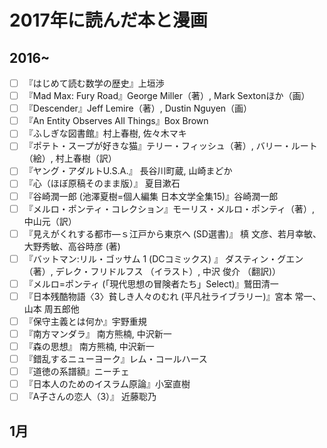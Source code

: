 # 2017年に読んだ本と漫画

## 2016~

- [ ] 『はじめて読む数学の歴史』上垣渉
- [ ] 『Mad Max: Fury Road』George Miller（著）, Mark Sextonほか（画）
- [ ] 『Descender』Jeff Lemire（著）, Dustin Nguyen（画）
- [ ] 『An Entity Observes All Things』Box Brown
- [ ] 『ふしぎな図書館』村上春樹, 佐々木マキ
- [ ] 『ポテト・スープが好きな猫』テリー・フィッシュ（著）, バリー・ルート（絵）, 村上春樹（訳）
- [ ] 『ヤング・アダルトU.S.A.』 長谷川町蔵, 山崎まどか
- [ ] 『心（ほぼ原稿そのまま版）』 夏目漱石
- [ ] 『谷崎潤一郎 (池澤夏樹=個人編集 日本文学全集15)』谷崎潤一郎
- [ ] 『メルロ・ポンティ・コレクション』モーリス・メルロ・ポンティ（著）, 中山元（訳）
- [ ] 『見えがくれする都市―ｓ江戸から東京へ (SD選書)』  槙 文彦、若月幸敏、大野秀敏、高谷時彦 (著) 
- [ ] 『バットマン:リル・ゴッサム 1 (DCコミックス) 』 ダスティン・グエン （著）, デレク・フリドルフス （イラスト）, 中沢 俊介 （翻訳)）
- [ ] 『メルロ=ポンティ (「現代思想の冒険者たち」Select)』鷲田清一
- [ ] 『日本残酷物語〈3〉貧しき人々のむれ (平凡社ライブラリー)』宮本 常一、 山本 周五郎他
- [ ] 『保守主義とは何か』宇野重規
- [ ] 『南方マンダラ』 南方熊楠, 中沢新一
- [ ] 『森の思想』 南方熊楠, 中沢新一
- [ ] 『錯乱するニューヨーク』レム・コールハース
- [ ] 『道徳の系譜額』ニーチェ
- [ ] 『日本人のためのイスラム原論』小室直樹
- [ ] 『A子さんの恋人（3）』 近藤聡乃 

## 1月
